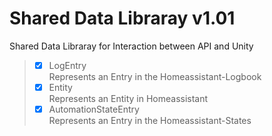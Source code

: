 # Shared Data Libraray v1.01

Shared Data Libraray for Interaction between API and Unity
> - [x] LogEntry  
    Represents an Entry in the Homeassistant-Logbook
> - [x] Entity  
    Represents an Entity in Homeassistant
> - [x] AutomationStateEntry  
    Represents an Entry in the Homeassistant-States